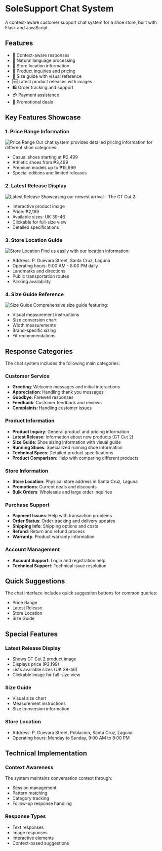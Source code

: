 # SoleSupport Chat System

A context-aware customer support chat system for a shoe store, built with Flask and JavaScript.

## Features

- 🤖 Context-aware responses
- 💬 Natural language processing
- 🏪 Store location information
- 👟 Product inquiries and pricing
- 📏 Size guide with visual reference
- 🆕 Latest product releases with images
- 🛍️ Order tracking and support
- 💳 Payment assistance
- 🎫 Promotional deals

## Key Features Showcase

### 1. Price Range Information
![Price Range](static/images/price_range.png)
Our chat system provides detailed pricing information for different shoe categories:
- Casual shoes starting at ₱2,499
- Athletic shoes from ₱3,499
- Premium models up to ₱15,999
- Special editions and limited releases

### 2. Latest Release Display
![Latest Release](static/images/latest_release.png)
Showcasing our newest arrival - The GT Cut 2:
- Interactive product image
- Price: ₱2,199
- Available sizes: UK 39-46
- Clickable for full-size view
- Detailed specifications

### 3. Store Location Guide
![Store Location](static/images/store_location.png)
Find us easily with our location information:
- Address: P. Guevara Street, Santa Cruz, Laguna
- Operating hours: 9:00 AM - 8:00 PM daily
- Landmarks and directions
- Public transportation routes
- Parking availability

### 4. Size Guide Reference
![Size Guide](static/images/size.png)
Comprehensive size guide featuring:
- Visual measurement instructions
- Size conversion chart
- Width measurements
- Brand-specific sizing
- Fit recommendations

## Response Categories

The chat system includes the following main categories:

### Customer Service
- **Greeting**: Welcome messages and initial interactions
- **Appreciation**: Handling thank you messages
- **Goodbye**: Farewell responses
- **Feedback**: Customer feedback and reviews
- **Complaints**: Handling customer issues

### Product Information
- **Product Inquiry**: General product and pricing information
- **Latest Release**: Information about new products (GT Cut 2)
- **Size Guide**: Shoe sizing information with visual guide
- **Running Shoes**: Specialized running shoe information
- **Technical Specs**: Detailed product specifications
- **Product Comparison**: Help with comparing different products

### Store Information
- **Store Location**: Physical store address in Santa Cruz, Laguna
- **Promotions**: Current deals and discounts
- **Bulk Orders**: Wholesale and large order inquiries

### Purchase Support
- **Payment Issues**: Help with transaction problems
- **Order Status**: Order tracking and delivery updates
- **Shipping Info**: Shipping options and costs
- **Refund**: Return and refund process
- **Warranty**: Product warranty information

### Account Management
- **Account Support**: Login and registration help
- **Technical Support**: Technical issue resolution

## Quick Suggestions

The chat interface includes quick suggestion buttons for common queries:
- Price Range
- Latest Release
- Store Location
- Size Guide

## Special Features

### Latest Release Display
- Shows GT Cut 2 product image
- Displays price (₱2,199)
- Lists available sizes (UK 39-46)
- Clickable image for full-size view

### Size Guide
- Visual size chart
- Measurement instructions
- Size conversion information

### Store Location
- Address: P. Guevara Street, Poblacion, Santa Cruz, Laguna
- Operating hours: Monday to Sunday, 9:00 AM to 8:00 PM

## Technical Implementation

### Context Awareness
The system maintains conversation context through:
- Session management
- Pattern matching
- Category tracking
- Follow-up response handling

### Response Types
- Text responses
- Image responses
- Interactive elements
- Context-based suggestions

